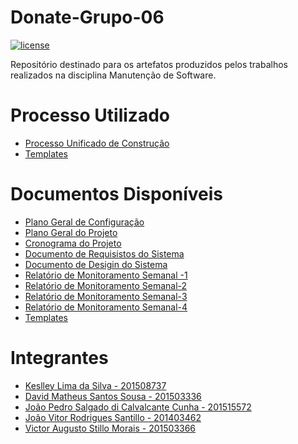 # Donate-Grupo-06
[![license](https://img.shields.io/github/license/keslleylima/Donate---Grupo-06.svg)](https://github.com/keslleylima/Donate---Grupo-06/blob/master/LICENSE)

Repositório destinado para os artefatos produzidos pelos trabalhos realizados na disciplina Manutenção de Software.

# Processo Utilizado
- [ Processo  Unificado de Construção](https://github.com/keslleylima/Donate---Grupo-06/blob/master/1%C2%BA%20Etapa/1.Processo/PUC-DONATE.pdf)
- [Templates](https://github.com/keslleylima/Donate---Grupo-06/tree/master/1%C2%BA%20Etapa/1.Processo)
# Documentos Disponíveis
  - [Plano Geral de Configuração](https://github.com/keslleylima/Donate---Grupo-06/blob/master/1%C2%BA%20Etapa/2.Projeto/1.2.2Ger%C3%AAncia/PGC-DONATE.pdf)
  - [Plano Geral do Projeto](https://github.com/keslleylima/Donate---Grupo-06/blob/master/1%C2%BA%20Etapa/2.Projeto/1.2.2Ger%C3%AAncia/PGP-DONATE.pdf)
  - [Cronograma do Projeto](https://github.com/keslleylima/Donate---Grupo-06/blob/master/1%C2%BA%20Etapa/2.Projeto/1.2.2Ger%C3%AAncia/CGM-DONATE.pdf)
  - [Documento de Requisistos do Sistema](https://github.com/keslleylima/Donate---Grupo-06/blob/master/1%C2%BA%20Etapa/Requisito/DRS-DONATE.docx)
  - [Documento de Desigin do Sistema](https://github.com/keslleylima/Donate---Grupo-06/blob/master/1%C2%BA%20Etapa/2.Projeto/1.2.1Design/DDS-DONATE.pdf)
  - [Relatório de Monitoramento Semanal -1](https://github.com/keslleylima/Donate---Grupo-06/blob/master/1%C2%BA%20Etapa/Monitoramento/RMS01-DONATE.docx)
  - [Relatório de Monitoramento Semanal-2](https://github.com/keslleylima/Donate---Grupo-06/blob/master/1%C2%BA%20Etapa/Monitoramento/RMS02-DONATE.docx)
   - [Relatório de Monitoramento Semanal-3](https://github.com/keslleylima/Donate---Grupo-06/blob/master/1%C2%BA%20Etapa/2.Projeto/1.2.4Monitoramento/RMS03-DONATE.docx)
   - [Relatório de Monitoramento Semanal-4](https://github.com/keslleylima/Donate---Grupo-06/blob/master/1%C2%BA%20Etapa/2.Projeto/1.2.4Monitoramento/RMS04-DONATE.docx)
   - [Templates](https://github.com/keslleylima/Donate---Grupo-06/tree/master/1%C2%BA%20Etapa/1.Processo)
# Integrantes 
  - [Keslley Lima da Silva - 201508737](https://github.com/keslleylima)
  - [David Matheus Santos Sousa - 201503336 ](https://github.com/MSSDavid)
  - [João Pedro Salgado di Calvalcante Cunha - 201515572 ](https://github.com/joaopsalgado)
  - [João Vitor Rodrigues Santillo - 201403462 ](https://github.com/jvsantillo) 
  - [Victor Augusto Stillo Morais - 201503366 ](https://github.com/VictorStillo)
  
